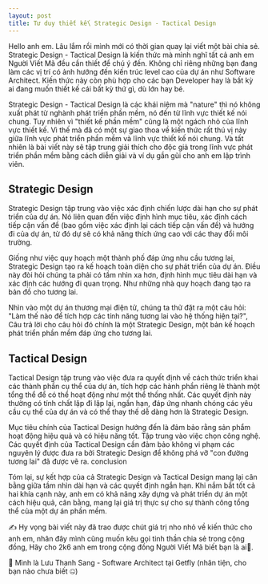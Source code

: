```yaml
---
layout: post
title: Tư duy thiết kế\ Strategic Design - Tactical Design
---
```

Hello anh em. Lâu lắm rồi mình mới có thời gian quay lại viết một bài chia sẻ. Strategic Design - Tactical Design là kiến thức mà mình nghĩ tất cả anh em Người Viết Mã đều cần thiết để chú ý đến. Không chỉ riêng những bạn đang làm các vị trí có ảnh hướng đến kiến trúc level cao của dự án như Software Architect. Kiến thức này còn phù hợp cho các bạn Developer hay là bất kỳ ai đang muốn thiết kế cái bất kỳ thứ gì, dù lớn hay bé.

Strategic Design - Tactical Design là các khái niệm mà "nature" thì nó không xuất phát từ nghành phát triển phần mềm, nó đến từ lĩnh vực thiết kế nói chung. Tuy nhiên vì "thiết kế phần mềm" cũng là một ngách nhỏ của lĩnh vực thiết kế. Vì thế mà đã có một sự giao thoa về kiến thức rất thú vị này giữa lĩnh vực phát triển phần mềm và lĩnh vực thiết kế nói chung. Và tất nhiên là bài viết này sẽ tập trung giải thích cho độc giả trong lĩnh vực phát triển phần mềm bằng cách diễn giải và ví dụ gần gũi cho anh em lập trình viên.

## Strategic Design

Strategic Design tập trung vào việc xác định chiến lược dài hạn cho sự phát triển của dự án. Nó liên quan đến việc định hình mục tiêu, xác định cách tiếp cận vấn đề (bao gồm việc xác định lại cách tiếp cận vấn đề) và hướng đi của dự án, từ đó dự sẽ có khả năng thích ứng cao với các thay đổi môi trường.

Giống như việc quy hoạch một thành phố đáp ứng nhu cầu tương lai, Strategic Design tạo ra kế hoạch toàn diện cho sự phát triển của dự án. Điều này đòi hỏi chúng ta phải có tầm nhìn xa hơn, định hình mục tiêu dài hạn và xác định các hướng đi quan trọng. Như những nhà quy hoạch đang tạo ra bản đồ cho tương lai.

Nhìn vào một dự án thương mại điện tử, chúng ta thử đặt ra một câu hỏi: "Làm thế nào để tích hợp các tính năng tương lai vào hệ thống hiện tại?", Câu trả lời cho câu hỏi đó chính là một Strategic Design, một bản kế hoạch phát triển phần mềm đáp ứng cho tương lai.

## Tactical Design

Tactical Design tập trung vào việc đưa ra quyết định về cách thức triển khai các thành phần cụ thể của dự án, tích hợp các hành phần riêng lẻ thành một tổng thể để có thể hoạt động như một thể thống nhất. Các quyết định này thường có tính chất lặp đi lặp lại, ngắn hạn, đáp ứng nhanh chóng các yêu cầu cụ thể của dự án và có thể thay thế dễ dàng hơn là Strategic Design.

Mục tiêu chính của Tactical Design hướng đến là đảm bảo rằng sản phẩm hoạt động hiệu quả và có hiệu năng tốt. Tập trung vào việc chọn công nghệ. Các quyết định của Tactical Design cần đảm bảo không vi phạm các nguyên lý được đưa ra bởi Strategic Design để không phá vỡ "con đường tương lai" đã được vẽ ra.
conclusion

Tóm lại, sự kết hợp của cả Strategic Design và Tactical Design mang lại cân bằng giữa tầm nhìn dài hạn và các quyết định ngắn hạn. Khi nắm bắt tốt cả hai khía cạnh này, anh em có khả năng xây dựng và phát triển dự án một cách hiệu quả, cân bằng, mang lại giá trị thực sự cho sự thành công tổng thể của một dự án phần mềm.

✍️ Hy vọng bài viết này đã trao được chút giá trị nho nhỏ về kiến thức cho anh em, nhân đây mình cũng muốn kêu gọi tinh thần chia sẻ trong cộng đồng, Hãy cho 2k6 anh em trong cộng đồng Người Viết Mã biết bạn là ai🤠.

👀 Mình là Lưu Thanh Sang - Software Architect tại Getfly (nhân tiện, cho bạn nào chưa biết 🤐)
